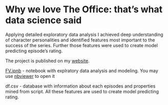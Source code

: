# Why we love The Office: that’s what data science said
Applying detailed exploratory data analysis I achieved deep understanding of character personalities and identified features most important to the success
of the series. Further those features were used to create model predicting episode’s rating.    

The project is published on my [website](https://andronikova.github.io/office_data_analysis).

[FV.ipnb](https://github.com/andronikova/the_office_data_analysis/blob/master/FV.ipynb) - notebook with explratory data analysis and modeling. You may use [nbviewer](https://nbviewer.org/github/andronikova/the_office_data_analysis/blob/master/FV.ipynb)  to open it

df.csv - database with information about each episodes and properties mined from script. All these features are used to create model predicting rating.    
